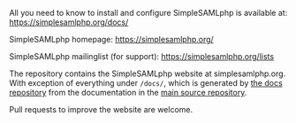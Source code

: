All you need to know to install and configure SimpleSAMLphp is available at:
https://simplesamlphp.org/docs/

SimpleSAMLphp homepage:
https://simplesamlphp.org/

SimpleSAMLphp mailinglist (for support):
https://simplesamlphp.org/lists

The repository contains the SimpleSAMLphp website at simplesamlphp.org. With exception of everything under `/docs/`, which is generated by [the docs repository](https://github.com/simplesamlphp/docs) from the documentation in the [main source repository](https://github.com/simplesamlphp/simplesamlphp).

Pull requests to improve the website are welcome.
